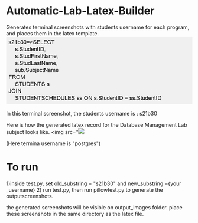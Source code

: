 # Automatic-Lab-Latex-Builder
Generates terminal screenshots with students username for each program, and places them in the latex template.
<img src="https://github.com/lroe/Automatic-Lab-Latex-Builder/blob/main/c2q7_part_1.png">

In this terminal screenshot, the students username is : s21b30


Here is how the generated latex record for the Database Management Lab subject looks like.
<img src="<img src="https://github.com/lroe/Automatic-Lab-Latex-Builder/blob/main/3.png">

(Here termina username is "postgres")

# To run
1)inside test.py, set old_substring = "s21b30" and new_substring ={your _username}
2) run test.py, then run pillowtest.py to generate the outputscreenshots.

the generated screenshots will be visible on output_images folder. place these screenshots in the same directory as the latex file.
